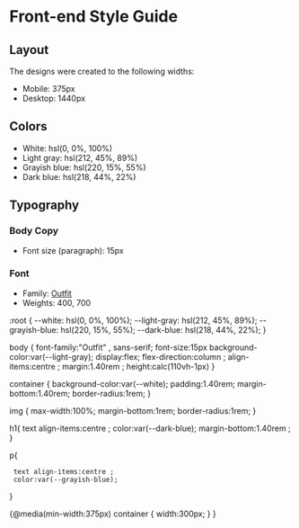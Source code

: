 # Front-end Style Guide

## Layout

The designs were created to the following widths:

- Mobile: 375px
- Desktop: 1440px

## Colors

- White: hsl(0, 0%, 100%)
- Light gray: hsl(212, 45%, 89%)
- Grayish blue: hsl(220, 15%, 55%)
- Dark blue: hsl(218, 44%, 22%)

## Typography

### Body Copy

- Font size (paragraph): 15px

### Font

- Family: [Outfit](https://fonts.google.com/specimen/Outfit)
- Weights: 400, 700





<style>
@import url('https://fonts.googleapis.com/css2?family=Outfit:wght@400;700&display=swap');
</style>

 :root {
       --white: hsl(0, 0%, 100%);
       --light-gray: hsl(212, 45%, 89%);
       --grayish-blue: hsl(220, 15%, 55%);
       --dark-blue: hsl(218, 44%, 22%);
  }

 body {
        font-family:"Outfit" , sans-serif;
        font-size:15px 
        background-color:var(--light-gray);
        display:flex;
        flex-direction:column ;
        align-items:centre ;
        margin:1.40rem ;
        height:calc(110vh-1px)
  }
  
 container {
             background-color:var(--white);
             padding:1.40rem;
             margin-bottom:1.40rem;
             border-radius:1rem;
  }
  
  
  img {
        max-width:100%;
        margin-bottom:1rem;
        border-radius:1rem;
  }
  
  
  h1{
      text align-items:centre ;
      color:var(--dark-blue);
      margin-bottom:1.40rem ;
  }
  
  
  p{
      
     text align-items:centre ;
     color:var(--grayish-blue);
   }
   
   
   
 {@media(min-width:375px)
      container {
              width:300px;
       }
 }
 






